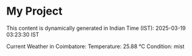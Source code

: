 # My Project

This content is dynamically generated in Indian Time (IST): 2025-03-19 03:23:30 IST


Current Weather in Coimbatore:
Temperature: 25.88 °C
Condition: mist
